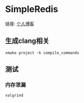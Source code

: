 # SimpleRedis


链接: [个人博客](https://liuzechen.top/simple_redis/)


## 生成clang相关

```shell
xmake project -k compile_commands
```

## 测试

### 内存泄漏

`valgrind`